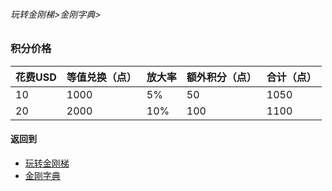 
###### 玩转金刚梯>金刚字典>
### 积分价格

|花费USD|等值兑换（点） |放大率|额外积分（点）|合计（点）|
|--------|---------|-------|--------|------|
|10          |       1000|5%       |50          |1050  |
|20          |       2000|10%     |100        |1100  |

#### 返回到
- [玩转金刚梯](https://github.com/a2zitpro/web/blob/master/LadderFree/A.md)
- [金刚字典](https://github.com/a2zitpro/web/blob/master/LadderFree/kkDictionary/KKDictionary.md)


